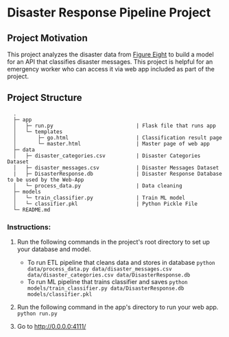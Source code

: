 # Disaster Response Pipeline Project

## Project Motivation

This project analyzes the disaster data from [Figure Eight](https://www.figure-eight.com/) to build a model for an API that classifies disaster messages. This project is helpful for an emergency worker who can access it via web app included as part of the project.

## Project Structure

      .
      ├─ app
      │   ├─ run.py                           | Flask file that runs app
      │   └─ templates
      │       ├─ go.html                      | Classification result page
      │       └─ master.html                  | Master page of web app
      ├─ data
      │   ├─ disaster_categories.csv          | Disaster Categories Dataset
      │   ├─ disaster_messages.csv            | Disaster Messages Dataset
      |   ├─ DisasterResponse.db              | Disaster Response Database to be used by the Web-App
      │   └─ process_data.py                  | Data cleaning
      ├─ models
      │   └─ train_classifier.py              | Train ML model
      │   └─ classifier.pkl                   | Python Pickle File
      └─ README.md

### Instructions:
1. Run the following commands in the project's root directory to set up your database and model.

    - To run ETL pipeline that cleans data and stores in database
        `python data/process_data.py data/disaster_messages.csv data/disaster_categories.csv data/DisasterResponse.db`
    - To run ML pipeline that trains classifier and saves
        `python models/train_classifier.py data/DisasterResponse.db models/classifier.pkl`

2. Run the following command in the app's directory to run your web app.
    `python run.py`

3. Go to http://0.0.0.0:4111/
